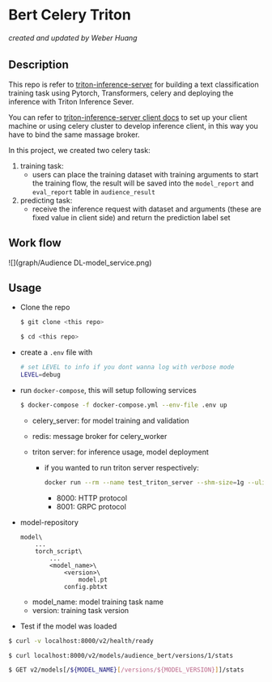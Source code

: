 # Bert Celery Triton

###### created and updated by Weber Huang

## Description

This repo is refer to [triton-inference-server](https://github.com/triton-inference-server/server) for building a text classification training task using Pytorch, Transformers, celery and deploying the inference with Triton Inference Sever.

You can refer to [triton-inference-server client docs](https://github.com/triton-inference-server/client) to set up your client machine or using celery cluster to develop inference client, in this way you have to bind the same massage broker. 

In this project, we created two celery task:    
1. training task: 
   + users can place the training dataset with training arguments to start the training flow, the result will be saved into the  `model_report` and `eval_report` table in `audience_result`
2. predicting task:
   + receive the inference request with dataset and arguments (these are fixed value in client side) and return the prediction label set

## Work flow

![](graph/Audience DL-model_service.png)

## Usage

+ Clone the repo

    ```bash
    $ git clone <this repo>
    
    $ cd <this repo>
    ```

+ create a `.env` file with

    ```bash
    # set LEVEL to info if you dont wanna log with verbose mode
    LEVEL=debug
    ```

+ run `docker-compose`, this will setup following services

  ```bash
  $ docker-compose -f docker-compose.yml --env-file .env up
  ```

  + celery_server: for model training and validation

  + redis: message broker for celery_worker

  + triton server: for inference usage, model deployment 

    + if you wanted to run triton server respectively: 

      ```bash
      docker run --rm --name test_triton_server --shm-size=1g --ulimit memlock=-1 --ulimit stack=67108864 -p 8000:8000 -p 8001:8001 -p 8002:8002 -v "$(pwd)"/model/torch_script:/models nvcr.io/nvidia/tritonserver:22.06-py3 tritonserver --model-store=/models --model-control-mode=poll
      ```

      + 8000: HTTP protocol
      + 8001: GRPC protocol

+ model-repository

    ```
    model\
    	...
    	torch_script\
    		...
    		<model_name>\
    			<version>\
                	model.pt
    			config.pbtxt
    ```

    + model_name: model training task name
    + version: training task version



+ Test if the model was loaded

```bash
$ curl -v localhost:8000/v2/health/ready

$ curl localhost:8000/v2/models/audience_bert/versions/1/stats

$ GET v2/models[/${MODEL_NAME}[/versions/${MODEL_VERSION}]]/stats
```
